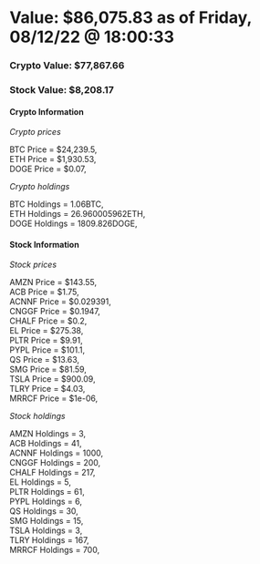 # Value: $86,075.83 as of Friday, 08/12/22 @ 18:00:33 

### Crypto Value: $77,867.66

### Stock Value: $8,208.17

#### Crypto Information 
*Crypto prices* 

BTC Price = $24,239.5,  
ETH Price = $1,930.53,  
DOGE Price = $0.07,  


*Crypto holdings* 

BTC Holdings = 1.06BTC,  
ETH Holdings = 26.960005962ETH,  
DOGE Holdings = 1809.826DOGE,  


#### Stock Information 

*Stock prices* 

AMZN Price = $143.55,  
ACB Price = $1.75,  
ACNNF Price = $0.029391,  
CNGGF Price = $0.1947,  
CHALF Price = $0.2,  
EL Price = $275.38,  
PLTR Price = $9.91,  
PYPL Price = $101.1,  
QS Price = $13.63,  
SMG Price = $81.59,  
TSLA Price = $900.09,  
TLRY Price = $4.03,  
MRRCF Price = $1e-06,  


*Stock holdings* 

AMZN Holdings = 3,  
ACB Holdings = 41,  
ACNNF Holdings = 1000,  
CNGGF Holdings = 200,  
CHALF Holdings = 217,  
EL Holdings = 5,  
PLTR Holdings = 61,  
PYPL Holdings = 6,  
QS Holdings = 30,  
SMG Holdings = 15,  
TSLA Holdings = 3,  
TLRY Holdings = 167,  
MRRCF Holdings = 700,  


